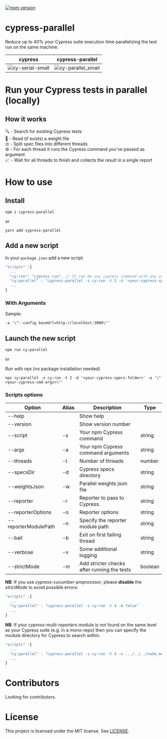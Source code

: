 [![npm version](https://badge.fury.io/js/cypress-parallel.svg)](https://badge.fury.io/js/cypress-parallel)

# cypress-parallel

Reduce up to 40% your Cypress suite execution time parallelizing the test run on the same machine.

|                                                          cypress                                                          |                                                      cypress-parallel                                                       |
| :-----------------------------------------------------------------------------------------------------------------------: | :-------------------------------------------------------------------------------------------------------------------------: |
| ![cy-serial-small](https://user-images.githubusercontent.com/38537547/114301114-92600a80-9ac3-11eb-9166-e95ae9cd5178.gif) | ![cy-parallel_small](https://user-images.githubusercontent.com/38537547/114301127-9db33600-9ac3-11eb-9bfc-c2096023bba7.gif) |

# Run your Cypress tests in parallel (locally)

## How it works

🔍 - Search for existing Cypress tests\
📄 - Read (if exists) a weight file\
⚖️ - Split spec files into different threads\
⚙️ - For each thread it runs the Cypress command you've passed as argument\
📈 - Wait for all threads to finish and collects the result in a single report

# How to use

## Install

```
npm i cypress-parallel
```

or

```
yarn add cypress-parallel
```

## Add a new script

In your `package.json` add a new script:

```typescript
"scripts" :{
  ...
  "cy:run": "cypress run", // It can be any cypress command with any argument
  "cy:parallel" : "cypress-parallel -s cy:run -t 2 -d '<your-cypress-specs-folder>' -a '\"<your-cypress-cmd-args>\"'"
  ...
}
```

### With Arguments

Sample:

```
-a '\"--config baseUrl=http://localhost:3000\"'
```

## Launch the new script

```
npm run cy:parallel
```

or 

Run with npx (no package installation needed)

```
npx cy:parallel -s cy:run -t 2 -d '<your-cypress-specs-folder>' -a '\"<your-cypress-cmd-args>\"'
```

### Scripts options

| Option            | Alias | Description                        | Type   |
| ----------------- | ----- | ---------------------------------- | ------ |
| --help            |       | Show help                          |        |
| --version         |       | Show version number                |        |
| --script          | -s    | Your npm Cypress command           | string |
| --args            | -a    | Your npm Cypress command arguments | string |
| --threads         | -t    | Number of threads                  | number |
| --specsDir        | -d    | Cypress specs directory            | string |
| --weightsJson     | -w    | Parallel weights json file         | string |
| --reporter        | -r    | Reporter to pass to Cypress.       | string |
| --reporterOptions | -o    | Reporter options                   | string |
| --reporterModulePath | -n    | Specify the reporter module path   | string |
| --bail            | -b    | Exit on first failing thread       | string |
| --verbose         | -v    | Some additional logging            | string |
| --strictMode      | -m    | Add stricter checks after running the tests           | boolean |

**NB**: If you use *cypress-cucumber-preprocesor*, please **disable** the *strictMode* to avoid possible errors:

```typescript
"scripts" :{
  ...
  "cy:parallel" : "cypress-parallel -s cy:run -t 4 -m false"
  ...
}
```

**NB**: If your *cypress-multi-reporters* module is not found on the same level as your Cypress suite (e.g. in a mono-repo) then you can specify the module directory for Cypress to search within.

```typescript
"scripts" :{
  ...
  "cy:parallel" : "cypress-parallel -s cy:run -t 4 -n .../../../node_modules/cypress-multi-reporters"
  ...
}
```

# Contributors

Looking for contributors.

# License

This project is licensed under the MIT license. See [LICENSE](LICENSE).
